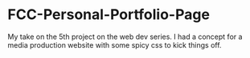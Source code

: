 # FCC-Personal-Portfolio-Page
My take on the 5th project on the web dev series. I had a concept for a media production website with some spicy css to kick things off.
